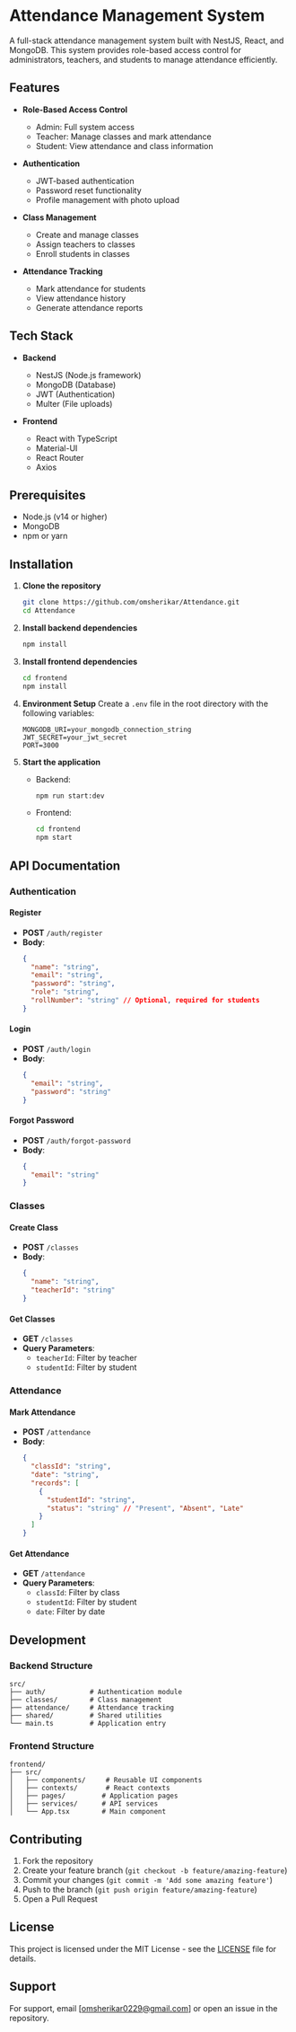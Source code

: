 # Attendance Management System

A full-stack attendance management system built with NestJS, React, and MongoDB. This system provides role-based access control for administrators, teachers, and students to manage attendance efficiently.

## Features

- **Role-Based Access Control**
  - Admin: Full system access
  - Teacher: Manage classes and mark attendance
  - Student: View attendance and class information

- **Authentication**
  - JWT-based authentication
  - Password reset functionality
  - Profile management with photo upload

- **Class Management**
  - Create and manage classes
  - Assign teachers to classes
  - Enroll students in classes

- **Attendance Tracking**
  - Mark attendance for students
  - View attendance history
  - Generate attendance reports

## Tech Stack

- **Backend**
  - NestJS (Node.js framework)
  - MongoDB (Database)
  - JWT (Authentication)
  - Multer (File uploads)

- **Frontend**
  - React with TypeScript
  - Material-UI
  - React Router
  - Axios

## Prerequisites

- Node.js (v14 or higher)
- MongoDB
- npm or yarn

## Installation

1. **Clone the repository**
   ```bash
   git clone https://github.com/omsherikar/Attendance.git
   cd Attendance
   ```

2. **Install backend dependencies**
   ```bash
   npm install
   ```

3. **Install frontend dependencies**
   ```bash
   cd frontend
   npm install
   ```

4. **Environment Setup**
   Create a `.env` file in the root directory with the following variables:
   ```
   MONGODB_URI=your_mongodb_connection_string
   JWT_SECRET=your_jwt_secret
   PORT=3000
   ```

5. **Start the application**
   - Backend:
     ```bash
     npm run start:dev
     ```
   - Frontend:
     ```bash
     cd frontend
     npm start
     ```

## API Documentation

### Authentication

#### Register
- **POST** `/auth/register`
- **Body**:
  ```json
  {
    "name": "string",
    "email": "string",
    "password": "string",
    "role": "string",
    "rollNumber": "string" // Optional, required for students
  }
  ```

#### Login
- **POST** `/auth/login`
- **Body**:
  ```json
  {
    "email": "string",
    "password": "string"
  }
  ```

#### Forgot Password
- **POST** `/auth/forgot-password`
- **Body**:
  ```json
  {
    "email": "string"
  }
  ```

### Classes

#### Create Class
- **POST** `/classes`
- **Body**:
  ```json
  {
    "name": "string",
    "teacherId": "string"
  }
  ```

#### Get Classes
- **GET** `/classes`
- **Query Parameters**:
  - `teacherId`: Filter by teacher
  - `studentId`: Filter by student

### Attendance

#### Mark Attendance
- **POST** `/attendance`
- **Body**:
  ```json
  {
    "classId": "string",
    "date": "string",
    "records": [
      {
        "studentId": "string",
        "status": "string" // "Present", "Absent", "Late"
      }
    ]
  }
  ```

#### Get Attendance
- **GET** `/attendance`
- **Query Parameters**:
  - `classId`: Filter by class
  - `studentId`: Filter by student
  - `date`: Filter by date

## Development

### Backend Structure
```
src/
├── auth/           # Authentication module
├── classes/        # Class management
├── attendance/     # Attendance tracking
├── shared/         # Shared utilities
└── main.ts         # Application entry
```

### Frontend Structure
```
frontend/
├── src/
│   ├── components/     # Reusable UI components
│   ├── contexts/       # React contexts
│   ├── pages/         # Application pages
│   ├── services/      # API services
│   └── App.tsx        # Main component
```

## Contributing

1. Fork the repository
2. Create your feature branch (`git checkout -b feature/amazing-feature`)
3. Commit your changes (`git commit -m 'Add some amazing feature'`)
4. Push to the branch (`git push origin feature/amazing-feature`)
5. Open a Pull Request

## License

This project is licensed under the MIT License - see the [LICENSE](LICENSE) file for details.

## Support

For support, email [omsherikar0229@gmail.com] or open an issue in the repository. 
